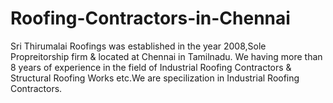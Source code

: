 # Roofing-Contractors-in-Chennai
Sri Thirumalai Roofings was established in the year 2008,Sole Propreitorship firm &amp; located at Chennai in Tamilnadu. We having more than 8 years of experience in the field of Industrial Roofing Contractors &amp; Structural Roofing Works etc.We are specilization in Industrial Roofing Contractors.
